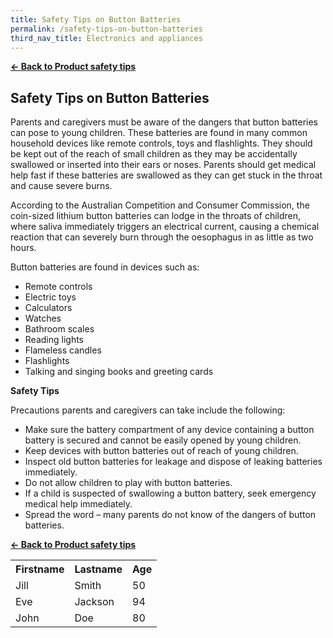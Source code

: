 ```yaml
---
title: Safety Tips on Button Batteries
permalink: /safety-tips-on-button-batteries
third_nav_title: Electronics and appliances
---
```


**[&#8592; Back to Product safety tips](/consumers/product-safety-tips/electronics-and-appliances)**

## Safety Tips on Button Batteries
Parents and caregivers must be aware of the dangers that button batteries can pose to young children. These batteries are found in many common household devices like remote controls, toys and flashlights. They should be kept out of the reach of small children as they may be accidentally swallowed or inserted into their ears or noses. Parents should get medical help fast if these batteries are swallowed as they can get stuck in the throat and cause severe burns.

According to the Australian Competition and Consumer Commission, the coin-sized lithium button batteries can lodge in the throats of children, where saliva immediately triggers an electrical current, causing a chemical reaction that can severely burn through the oesophagus in as little as two hours.

Button batteries are found in devices such as:
* Remote controls
* Electric toys
* Calculators
* Watches
* Bathroom scales
* Reading lights
* Flameless candles
* Flashlights
* Talking and singing books and greeting cards

**Safety Tips**

Precautions parents and caregivers can take include the following:
* Make sure the battery compartment of any device containing a button battery is secured and cannot be easily opened by young children.
* Keep devices with button batteries out of reach of young children.
* Inspect old button batteries for leakage and dispose of leaking batteries immediately.
* Do not allow children to play with button batteries.
* If a child is suspected of swallowing a button battery, seek emergency medical help immediately.
* Spread the word – many parents do not know of the dangers of button batteries.

**[&#8592; Back to Product safety tips](/consumers/product-safety-tips/electronics-and-appliances)**

<table style="width:100%">
  <tr>
    <th>Firstname</th>
    <th>Lastname</th> 
    <th>Age</th>
  </tr>
  <tr>
    <td>Jill</td>
    <td>Smith</td>
    <td>50</td>
  </tr>
  <tr>
    <td>Eve</td>
    <td>Jackson</td>
    <td>94</td>
  </tr>
  <tr>
    <td>John</td>
    <td>Doe</td>
    <td>80</td>
  </tr>
</table>
